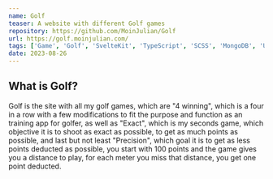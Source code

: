```yaml
---
name: Golf
teaser: A website with different Golf games
repository: https://github.com/MoinJulian/Golf
url: https://golf.moinjulian.com/
tags: ['Game', 'Golf', 'SvelteKit', 'TypeScript', 'SCSS', 'MongoDB', 'User Authentication']
date: 2023-08-26
---
```


## What is Golf?

Golf is the site with all my golf games, which are "4 winning", which is a four in a row with a few modifications to fit the purpose and function as an training app for golfer, as well as "Exact", which is my seconds game, which objective it is to shoot as exact as possible, to get as much points as possible, and last but not least "Precision", which goal it is to get as less points deducted as possible, you start with 100 points and the game gives you a distance to play, for each meter you miss that distance, you get one point deducted.
